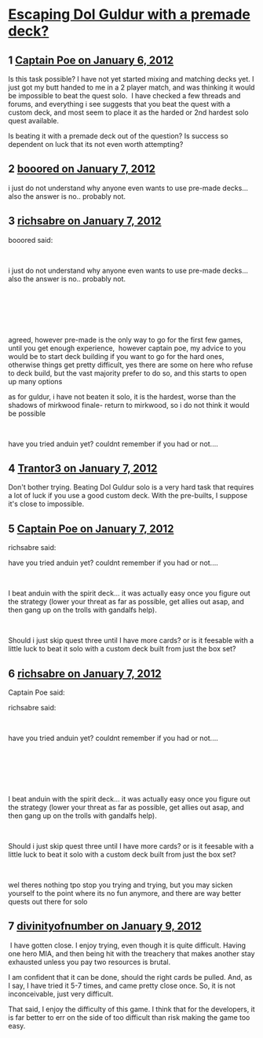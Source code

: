 # [Escaping Dol Guldur with a premade deck?](https://community.fantasyflightgames.com/topic/58569-escaping-dol-guldur-with-a-premade-deck/)

## 1 [Captain Poe on January 6, 2012](https://community.fantasyflightgames.com/topic/58569-escaping-dol-guldur-with-a-premade-deck/?do=findComment&comment=575837)

Is this task possible? I have not yet started mixing and matching decks yet. I just got my butt handed to me in a 2 player match, and was thinking it would be impossible to beat the quest solo.  I have checked a few threads and forums, and everything i see suggests that you beat the quest with a custom deck, and most seem to place it as the harded or 2nd hardest solo quest available.

Is beating it with a premade deck out of the question? Is success so dependent on luck that its not even worth attempting?

## 2 [booored on January 7, 2012](https://community.fantasyflightgames.com/topic/58569-escaping-dol-guldur-with-a-premade-deck/?do=findComment&comment=575855)

i just do not understand why anyone even wants to use pre-made decks... also the answer is no.. probably not.

## 3 [richsabre on January 7, 2012](https://community.fantasyflightgames.com/topic/58569-escaping-dol-guldur-with-a-premade-deck/?do=findComment&comment=575917)

booored said:

 

i just do not understand why anyone even wants to use pre-made decks... also the answer is no.. probably not.

 

 

 

agreed, however pre-made is the only way to go for the first few games, until you get enough experience,  however captain poe, my advice to you would be to start deck building if you want to go for the hard ones, otherwise things get pretty difficult, yes there are some on here who refuse to deck build, but the vast majority prefer to do so, and this starts to open up many options

as for guldur, i have not beaten it solo, it is the hardest, worse than the shadows of mirkwood finale- return to mirkwood, so i do not think it would be possible

 

have you tried anduin yet? couldnt remember if you had or not....

## 4 [Trantor3 on January 7, 2012](https://community.fantasyflightgames.com/topic/58569-escaping-dol-guldur-with-a-premade-deck/?do=findComment&comment=576064)

Don't bother trying. Beating Dol Guldur solo is a very hard task that requires a lot of luck if you use a good custom deck. With the pre-builts, I suppose it's close to impossible.

## 5 [Captain Poe on January 7, 2012](https://community.fantasyflightgames.com/topic/58569-escaping-dol-guldur-with-a-premade-deck/?do=findComment&comment=576078)

richsabre said:

have you tried anduin yet? couldnt remember if you had or not....



 

I beat anduin with the spirit deck... it was actually easy once you figure out the strategy (lower your threat as far as possible, get allies out asap, and then gang up on the trolls with gandalfs help).

 

Should i just skip quest three until I have more cards? or is it feesable with a little luck to beat it solo with a custom deck built from just the box set?

## 6 [richsabre on January 7, 2012](https://community.fantasyflightgames.com/topic/58569-escaping-dol-guldur-with-a-premade-deck/?do=findComment&comment=576116)

Captain Poe said:

richsabre said:

 

have you tried anduin yet? couldnt remember if you had or not....

 

 

 

I beat anduin with the spirit deck... it was actually easy once you figure out the strategy (lower your threat as far as possible, get allies out asap, and then gang up on the trolls with gandalfs help).

 

Should i just skip quest three until I have more cards? or is it feesable with a little luck to beat it solo with a custom deck built from just the box set?



 

wel theres nothing tpo stop you trying and trying, but you may sicken yourself to the point where its no fun anymore, and there are way better quests out there for solo

## 7 [divinityofnumber on January 9, 2012](https://community.fantasyflightgames.com/topic/58569-escaping-dol-guldur-with-a-premade-deck/?do=findComment&comment=576794)

 I have gotten close. I enjoy trying, even though it is quite difficult. Having one hero MIA, and then being hit with the treachery that makes another stay exhausted unless you pay two resources is brutal. 

I am confident that it can be done, should the right cards be pulled. And, as I say, I have tried it 5-7 times, and came pretty close once. So, it is not inconceivable, just very difficult. 

That said, I enjoy the difficulty of this game. I think that for the developers, it is far better to err on the side of too difficult than risk making the game too easy. 

